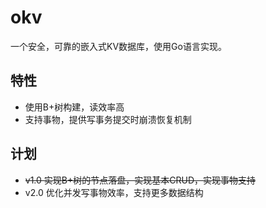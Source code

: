 # okv
一个安全，可靠的嵌入式KV数据库，使用Go语言实现。

## 特性
- 使用B+树构建，读效率高
- 支持事物，提供写事务提交时崩溃恢复机制

## 计划
- ~~v1.0 实现B+树的节点落盘，实现基本CRUD，实现事物支持~~
- v2.0 优化并发写事物效率，支持更多数据结构